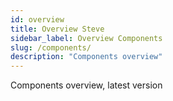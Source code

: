 ```yaml
---
id: overview
title: Overview Steve
sidebar_label: Overview Components
slug: /components/
description: "Components overview"
---
```


Components overview, latest version
